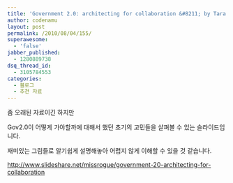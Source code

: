 ```yaml
---
title: 'Government 2.0: architecting for collaboration &#8211; by Tara Hunt'
author: codenamu
layout: post
permalink: /2010/08/04/155/
superawesome:
  - 'false'
jabber_published:
  - 1280889738
dsq_thread_id:
  - 3105784553
categories:
  - 블로그
  - 추천 자료
---
```

좀 오래된 자료이긴 하지만

Gov2.0이 어떻게 가야할까에 대해서 했던 초기의 고민들을 살펴볼 수 있는 슬라이드입니다.

재미있는 그림들로 알기쉽게 설명해놓아 어렵지 않게 이해할 수 있을 것 같습니다.

<http://www.slideshare.net/missrogue/government-20-architecting-for-collaboration>